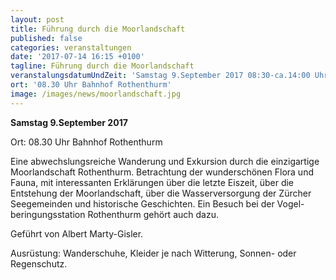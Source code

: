 ```yaml
---
layout: post
title: Führung durch die Moorlandschaft
published: false
categories: veranstaltungen
date: '2017-07-14 16:15 +0100'
tagline: Führung durch die Moorlandschaft
veranstalungsdatumUndZeit: 'Samstag 9.September 2017 08:30-ca.14:00 Uhr'
ort: '08.30 Uhr Bahnhof Rothenthurm'
image: /images/news/moorlandschaft.jpg
---
```

**Samstag 9.September 2017**

Ort:   08.30 Uhr Bahnhof Rothenthurm 

Eine abwechslungsreiche Wanderung und Exkursion durch die einzigartige Moorlandschaft Rothenthurm. 
Betrachtung der wunderschönen Flora und Fauna, mit interessanten Erklärungen über die letzte Eiszeit, über die Entstehung der Moorlandschaft, über die Wasserversorgung der Zürcher Seegemeinden und historische Geschichten. Ein Besuch bei der Vogel-beringungsstation Rothenthurm gehört auch dazu.

Geführt von Albert Marty-Gisler.

Ausrüstung: Wanderschuhe, Kleider je nach Witterung, Sonnen- oder Regenschutz.

